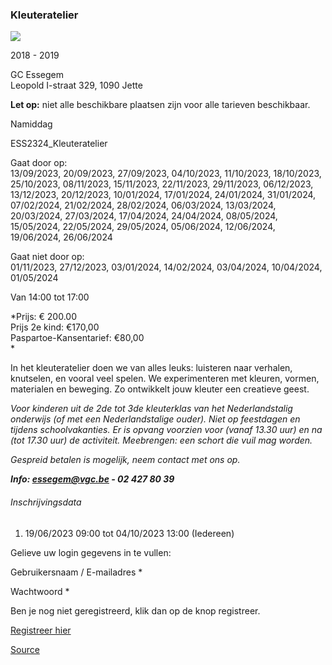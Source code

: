 ### Kleuteratelier

![](https://s3-eu-west-1.amazonaws.com/os-kwdo/prod/vgc/images/activity/648cd73f06eda_Kleuteratelier1.jpg)

2018 - 2019

GC Essegem  
Leopold I-straat 329, 1090 Jette

**Let op:** niet alle beschikbare plaatsen zijn voor alle tarieven beschikbaar.

Namiddag

ESS2324_Kleuteratelier

Gaat door op:  
13/09/2023, 20/09/2023, 27/09/2023, 04/10/2023, 11/10/2023, 18/10/2023, 25/10/2023, 08/11/2023, 15/11/2023, 22/11/2023, 29/11/2023, 06/12/2023, 13/12/2023, 20/12/2023, 10/01/2024, 17/01/2024, 24/01/2024, 31/01/2024, 07/02/2024, 21/02/2024, 28/02/2024, 06/03/2024, 13/03/2024, 20/03/2024, 27/03/2024, 17/04/2024, 24/04/2024, 08/05/2024, 15/05/2024, 22/05/2024, 29/05/2024, 05/06/2024, 12/06/2024, 19/06/2024, 26/06/2024

Gaat niet door op:  
01/11/2023, 27/12/2023, 03/01/2024, 14/02/2024, 03/04/2024, 10/04/2024, 01/05/2024

Van 14:00 tot 17:00

*Prijs: € 200.00  
Prijs 2e kind: €170,00  
Paspartoe-Kansentarief: €80,00  
*

In het kleuteratelier doen we van alles leuks: luisteren naar verhalen, knutselen, en vooral veel spelen. We experimenteren met kleuren, vormen, materialen en beweging. Zo ontwikkelt jouw kleuter een creatieve geest.  

*Voor kinderen uit de 2de tot 3de kleuterklas van het Nederlandstalig onderwijs (of met een Nederlandstalige ouder). Niet op feestdagen en tijdens schoolvakanties. Er is opvang voorzien voor (vanaf 13.30 uur) en na (tot 17.30 uur) de activiteit. Meebrengen: een schort die vuil mag worden.*  
  
*Gespreid betalen is mogelijk, neem contact met ons op.*  
  
***Info: [essegem@vgc.be](http://mailto:essegem@vgc.be/) \- 02 427 80 39***  

###### Inschrijvingsdata

1.  19/06/2023 09:00 tot 04/10/2023 13:00 (Iedereen)

Gelieve uw login gegevens in te vullen:

Gebruikersnaam / E-mailadres * 

Wachtwoord * 

  

Ben je nog niet geregistreerd, klik dan op de knop registreer.

[Registreer hier](/registration)

[Source](https://tickets.vgc.be/activity/subscribe/ESS2324_Kleuteratelier)